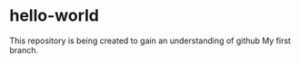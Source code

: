 # hello-world
This repository is being created to gain an understanding of github
My first branch. 
